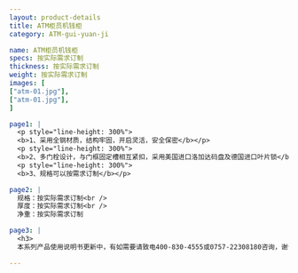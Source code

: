 ```yaml
---
layout: product-details
title: ATM柜员机钱柜
category: ATM-gui-yuan-ji

name: ATM柜员机钱柜
specs: 按实际需求订制
thickness: 按实际需求订制
weight: 按实际需求订制
images: [
["atm-01.jpg"],
["atm-01.jpg"],
]

page1: |
  <p style="line-height: 300%">
  <b>1、采用全钢材质，结构牢固，开启灵活，安全保密</b></p>
  <p style="line-height: 300%">
  <b>2、多门栓设计，与门框固定槽相互紧扣，采用美国进口洛加达码盘及德国进口叶片锁</b></p>
  <p style="line-height: 300%">
  <b>3、规格可以按需求订制</b></p>

page2: |
  规格：按实际需求订制<br />
  厚度：按实际需求订制<br />
  净重：按实际需求订制

page3: |
  <h3>
  本系列产品使用说明书更新中，有如需要请致电400-830-4555或0757-22308180咨询，谢谢！</h3>

---
```

